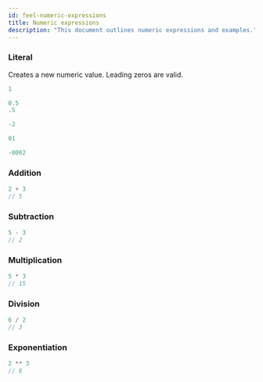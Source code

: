 ```yaml
---
id: feel-numeric-expressions
title: Numeric expressions
description: "This document outlines numeric expressions and examples."
---
```


### Literal

Creates a new numeric value. Leading zeros are valid.

```js
1

0.5
.5

-2 

01

-0002
```

### Addition

```js
2 + 3
// 5
```

### Subtraction

```js
5 - 3
// 2
```

### Multiplication

```js
5 * 3        
// 15
```

### Division

```js
6 / 2  
// 3
```

### Exponentiation

```js
2 ** 3   
// 8
```
